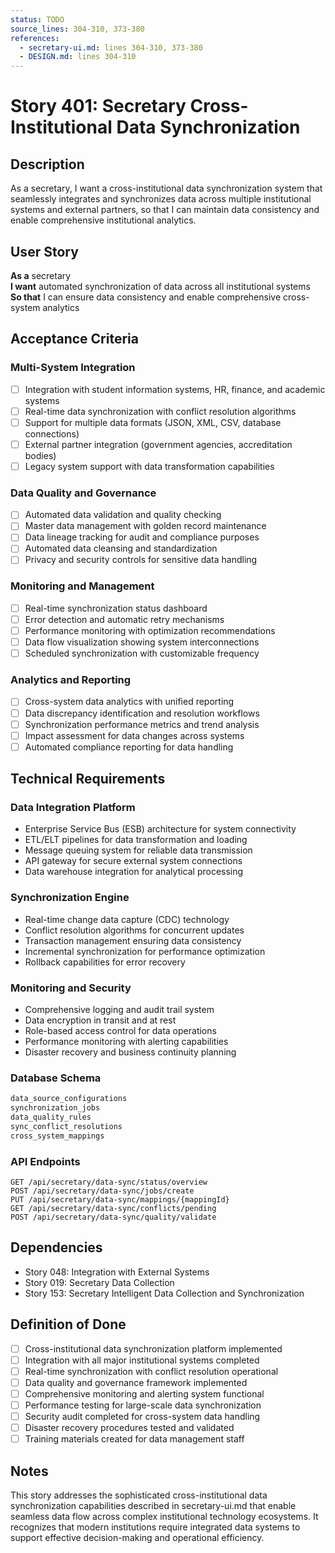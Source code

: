 ```yaml
---
status: TODO
source_lines: 304-310, 373-380
references:
  - secretary-ui.md: lines 304-310, 373-380
  - DESIGN.md: lines 304-310
---
```


# Story 401: Secretary Cross-Institutional Data Synchronization

## Description

As a secretary, I want a cross-institutional data synchronization system that seamlessly integrates and synchronizes data across multiple institutional systems and external partners, so that I can maintain data consistency and enable comprehensive institutional analytics.

## User Story

**As a** secretary  
**I want** automated synchronization of data across all institutional systems  
**So that** I can ensure data consistency and enable comprehensive cross-system analytics

## Acceptance Criteria

### Multi-System Integration
- [ ] Integration with student information systems, HR, finance, and academic systems
- [ ] Real-time data synchronization with conflict resolution algorithms
- [ ] Support for multiple data formats (JSON, XML, CSV, database connections)
- [ ] External partner integration (government agencies, accreditation bodies)
- [ ] Legacy system support with data transformation capabilities

### Data Quality and Governance
- [ ] Automated data validation and quality checking
- [ ] Master data management with golden record maintenance
- [ ] Data lineage tracking for audit and compliance purposes
- [ ] Automated data cleansing and standardization
- [ ] Privacy and security controls for sensitive data handling

### Monitoring and Management
- [ ] Real-time synchronization status dashboard
- [ ] Error detection and automatic retry mechanisms
- [ ] Performance monitoring with optimization recommendations
- [ ] Data flow visualization showing system interconnections
- [ ] Scheduled synchronization with customizable frequency

### Analytics and Reporting
- [ ] Cross-system data analytics with unified reporting
- [ ] Data discrepancy identification and resolution workflows
- [ ] Synchronization performance metrics and trend analysis
- [ ] Impact assessment for data changes across systems
- [ ] Automated compliance reporting for data handling

## Technical Requirements

### Data Integration Platform
- Enterprise Service Bus (ESB) architecture for system connectivity
- ETL/ELT pipelines for data transformation and loading
- Message queuing system for reliable data transmission
- API gateway for secure external system connections
- Data warehouse integration for analytical processing

### Synchronization Engine
- Real-time change data capture (CDC) technology
- Conflict resolution algorithms for concurrent updates
- Transaction management ensuring data consistency
- Incremental synchronization for performance optimization
- Rollback capabilities for error recovery

### Monitoring and Security
- Comprehensive logging and audit trail system
- Data encryption in transit and at rest
- Role-based access control for data operations
- Performance monitoring with alerting capabilities
- Disaster recovery and business continuity planning

### Database Schema
```sql
data_source_configurations
synchronization_jobs
data_quality_rules
sync_conflict_resolutions
cross_system_mappings
```

### API Endpoints
```
GET /api/secretary/data-sync/status/overview
POST /api/secretary/data-sync/jobs/create
PUT /api/secretary/data-sync/mappings/{mappingId}
GET /api/secretary/data-sync/conflicts/pending
POST /api/secretary/data-sync/quality/validate
```

## Dependencies
- Story 048: Integration with External Systems
- Story 019: Secretary Data Collection
- Story 153: Secretary Intelligent Data Collection and Synchronization

## Definition of Done
- [ ] Cross-institutional data synchronization platform implemented
- [ ] Integration with all major institutional systems completed
- [ ] Real-time synchronization with conflict resolution operational
- [ ] Data quality and governance framework implemented
- [ ] Comprehensive monitoring and alerting system functional
- [ ] Performance testing for large-scale data synchronization
- [ ] Security audit completed for cross-system data handling
- [ ] Disaster recovery procedures tested and validated
- [ ] Training materials created for data management staff

## Notes
This story addresses the sophisticated cross-institutional data synchronization capabilities described in secretary-ui.md that enable seamless data flow across complex institutional technology ecosystems. It recognizes that modern institutions require integrated data systems to support effective decision-making and operational efficiency.